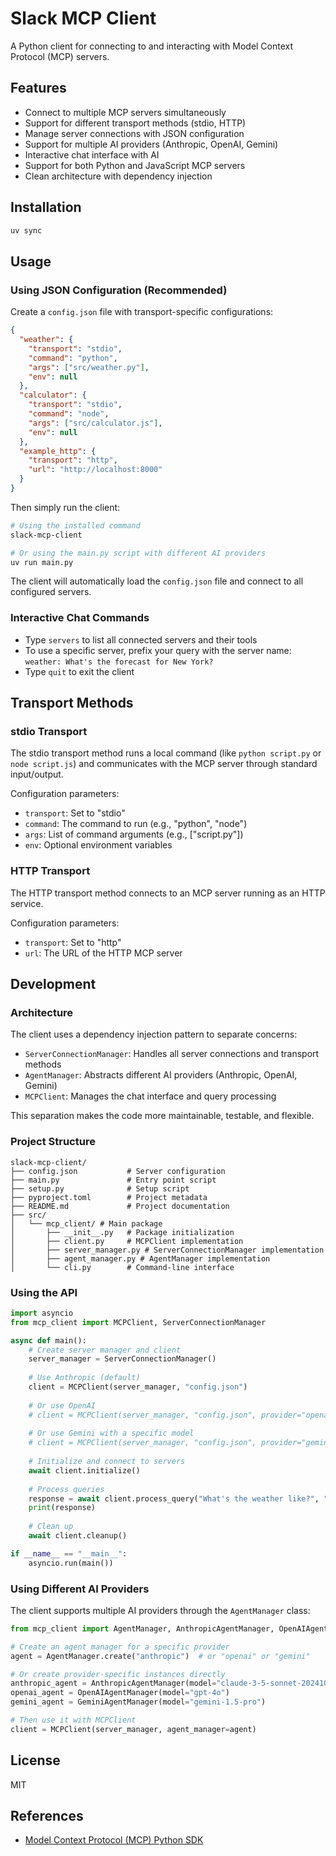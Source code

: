 # Slack MCP Client

A Python client for connecting to and interacting with Model Context Protocol (MCP) servers.

## Features

- Connect to multiple MCP servers simultaneously
- Support for different transport methods (stdio, HTTP)
- Manage server connections with JSON configuration
- Support for multiple AI providers (Anthropic, OpenAI, Gemini)
- Interactive chat interface with AI
- Support for both Python and JavaScript MCP servers
- Clean architecture with dependency injection

## Installation

```bash
uv sync
```

## Usage

### Using JSON Configuration (Recommended)

Create a `config.json` file with transport-specific configurations:

```json
{
  "weather": {
    "transport": "stdio",
    "command": "python",
    "args": ["src/weather.py"],
    "env": null
  },
  "calculator": {
    "transport": "stdio",
    "command": "node",
    "args": ["src/calculator.js"],
    "env": null
  },
  "example_http": {
    "transport": "http",
    "url": "http://localhost:8000"
  }
}
```

Then simply run the client:

```bash
# Using the installed command
slack-mcp-client

# Or using the main.py script with different AI providers
uv run main.py
```

The client will automatically load the `config.json` file and connect to all configured servers.

### Interactive Chat Commands

- Type `servers` to list all connected servers and their tools
- To use a specific server, prefix your query with the server name: `weather: What's the forecast for New York?`
- Type `quit` to exit the client

## Transport Methods

### stdio Transport

The stdio transport method runs a local command (like `python script.py` or `node script.js`) and communicates with the MCP server through standard input/output.

Configuration parameters:
- `transport`: Set to "stdio"
- `command`: The command to run (e.g., "python", "node")
- `args`: List of command arguments (e.g., ["script.py"])
- `env`: Optional environment variables

### HTTP Transport

The HTTP transport method connects to an MCP server running as an HTTP service.

Configuration parameters:
- `transport`: Set to "http"
- `url`: The URL of the HTTP MCP server

## Development

### Architecture

The client uses a dependency injection pattern to separate concerns:

- `ServerConnectionManager`: Handles all server connections and transport methods
- `AgentManager`: Abstracts different AI providers (Anthropic, OpenAI, Gemini)
- `MCPClient`: Manages the chat interface and query processing

This separation makes the code more maintainable, testable, and flexible.

### Project Structure

```
slack-mcp-client/
├── config.json           # Server configuration
├── main.py               # Entry point script
├── setup.py              # Setup script
├── pyproject.toml        # Project metadata
├── README.md             # Project documentation
├── src/
│   └── mcp_client/ # Main package
│       ├── __init__.py   # Package initialization
│       ├── client.py     # MCPClient implementation
│       ├── server_manager.py # ServerConnectionManager implementation
│       ├── agent_manager.py # AgentManager implementation
│       └── cli.py        # Command-line interface
```

### Using the API

```python
import asyncio
from mcp_client import MCPClient, ServerConnectionManager

async def main():
    # Create server manager and client
    server_manager = ServerConnectionManager()
    
    # Use Anthropic (default)
    client = MCPClient(server_manager, "config.json")
    
    # Or use OpenAI
    # client = MCPClient(server_manager, "config.json", provider="openai")
    
    # Or use Gemini with a specific model
    # client = MCPClient(server_manager, "config.json", provider="gemini", model="gemini-1.5-pro")
    
    # Initialize and connect to servers
    await client.initialize()
    
    # Process queries
    response = await client.process_query("What's the weather like?", "weather")
    print(response)
    
    # Clean up
    await client.cleanup()

if __name__ == "__main__":
    asyncio.run(main())
```

### Using Different AI Providers

The client supports multiple AI providers through the `AgentManager` class:

```python
from mcp_client import AgentManager, AnthropicAgentManager, OpenAIAgentManager, GeminiAgentManager

# Create an agent manager for a specific provider
agent = AgentManager.create("anthropic")  # or "openai" or "gemini"

# Or create provider-specific instances directly
anthropic_agent = AnthropicAgentManager(model="claude-3-5-sonnet-20241022")
openai_agent = OpenAIAgentManager(model="gpt-4o")
gemini_agent = GeminiAgentManager(model="gemini-1.5-pro")

# Then use it with MCPClient
client = MCPClient(server_manager, agent_manager=agent)
```

## License

MIT

## References

- [Model Context Protocol (MCP) Python SDK](https://github.com/modelcontextprotocol/python-sdk)
